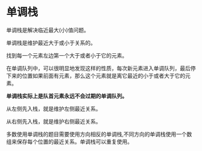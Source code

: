 # 单调栈

单调栈是解决临近最大(小)值问题。

单调栈是维护最近大于或小于关系的。

找到每一个元素左边第一个大于或者小于它的元素。

在单调队列中，可以很明显地发现这样的性质，每次新元素进入单调队列，最后停下来的位置如果前面有元素，那么这个元素就是离它最近的小于或者大于它的元素。

**单调栈实际上是队首元素永远不会过期的单调队列。**

从左侧先入栈，就是维护左侧最近关系。

从右侧先入栈，就是维护右侧最近关系。

多数使用单调栈的题目需要使用方向相反的单调栈,不同方向的单调栈使用一个数组来保存每个位置的最近关系。单调栈可以重复使用。